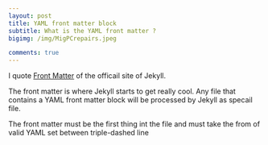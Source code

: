 ```yaml
---
layout: post
title: YAML front matter block
subtitle: What is the YAML front matter ?
bigimg: /img/MigPCrepairs.jpeg

comments: true
---
```


I quote [Front Matter](http://jekyllrb.com/docs/frontmatter/) of the officail site of Jekyll.

The front matter is where Jekyll starts to get really cool. Any file that contains a YAML front matter block will be processed by Jekyll as specail file.

The front matter must be the first thing int the file and must take the from of valid YAML set between triple-dashed line
